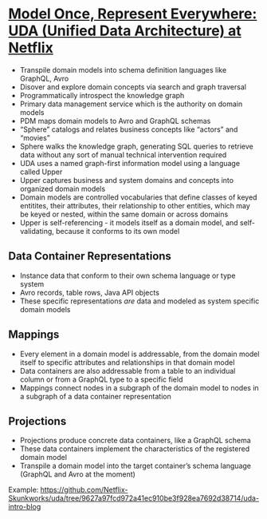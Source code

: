 # [Model Once, Represent Everywhere: UDA (Unified Data Architecture) at Netflix](https://netflixtechblog.com/uda-unified-data-architecture-6a6aee261d8d)
* Transpile domain models into schema definition languages like GraphQL, Avro
* Disover and explore domain concepts via search and graph traversal
* Programmatically introspect the knowledge graph
* Primary data management service which is the authority on domain models
* PDM maps domain models to Avro and GraphQL schemas
* “Sphere” catalogs and relates business concepts like “actors” and “movies”
* Sphere walks the knowledge graph, generating SQL queries to retrieve data without any sort of manual technical intervention required
* UDA uses a named graph-first information model using a language called Upper
* Upper captures business and system domains and concepts into organized domain models
* Domain models are controlled vocabularies that define classes of keyed entitites, their attributes, their relationship to other entities, which may be keyed or nested, within the same domain or across domains
* Upper is self-referencing - it models itself as a domain model, and self-validating, because it conforms to its own model

## Data Container Representations
* Instance data that conform to their own schema language or type system
* Avro records, table rows, Java API objects
* These specific representations *are* data and modeled as system specific domain models

## Mappings
* Every element in a domain model is addressable, from the domain model itself to specific attributes and relationships in that domain model
* Data containers are also addressable from a table to an individual column or from a GraphQL type to a specific field
* Mappings connect nodes in a subgraph of the domain model to nodes in a subgraph of a data container representation

## Projections
* Projections produce concrete data containers, like a GraphQL schema
* These data containers implement the characteristics of the registered domain model
* Transpile a domain model into the target container’s schema language (GraphQL and Avro at the moment)

Example: https://github.com/Netflix-Skunkworks/uda/tree/9627a97fcd972a41ec910be3f928ea7692d38714/uda-intro-blog
